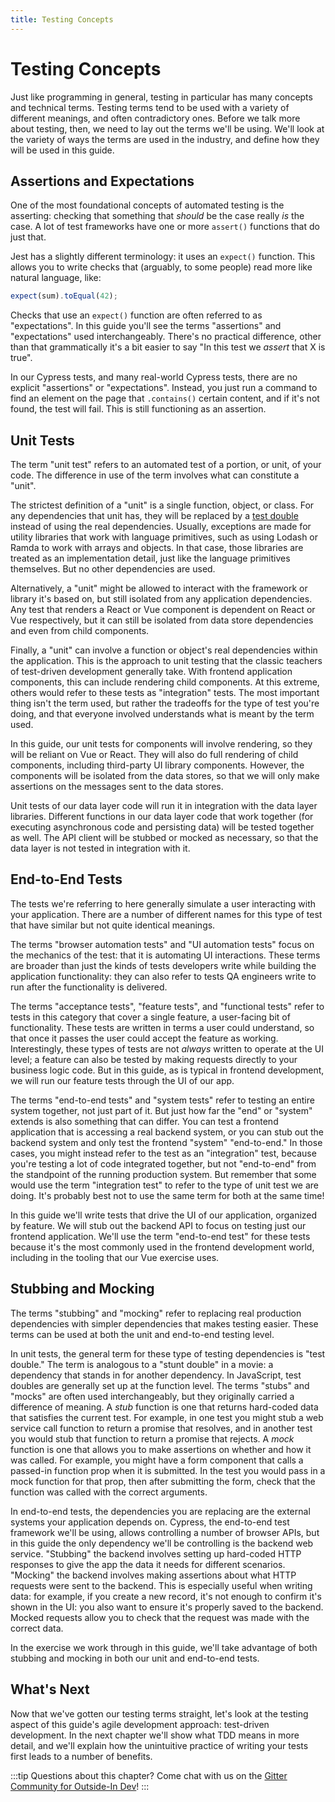 ```yaml
---
title: Testing Concepts
---
```


# Testing Concepts

Just like programming in general, testing in particular has many concepts and technical terms. Testing terms tend to be used with a variety of different meanings, and often contradictory ones. Before we talk more about testing, then, we need to lay out the terms we'll be using. We'll look at the variety of ways the terms are used in the industry, and define how they will be used in this guide.

## Assertions and Expectations
One of the most foundational concepts of automated testing is the asserting: checking that something that *should* be the case really *is* the case. A lot of test frameworks have one or more `assert()` functions that do just that.

Jest has a slightly different terminology: it uses an `expect()` function. This allows you to write checks that (arguably, to some people) read more like natural language, like:

```js
expect(sum).toEqual(42);
```

Checks that use an `expect()` function are often referred to as "expectations". In this guide you'll see the terms "assertions" and "expectations" used interchangeably. There's no practical difference, other than that grammatically it's a bit easier to say "In this test we *assert* that X is true".

In our Cypress tests, and many real-world Cypress tests, there are no explicit "assertions" or "expectations". Instead, you just run a command to find an element on the page that `.contains()` certain content, and if it's not found, the test will fail. This is still functioning as an assertion.

## Unit Tests
The term "unit test" refers to an automated test of a portion, or unit, of your code. The difference in use of the term involves what can constitute a "unit".

The strictest definition of a "unit" is a single function, object, or class. For any dependencies that unit has, they will be replaced by a [test double](#stubbing-and-mocking) instead of using the real dependencies. Usually, exceptions are made for utility libraries that work with language primitives, such as using Lodash or Ramda to work with arrays and objects. In that case, those libraries are treated as an implementation detail, just like the language primitives themselves. But no other dependencies are used.

Alternatively, a "unit" might be allowed to interact with the framework or library it's based on, but still isolated from any application dependencies. Any test that renders a React or Vue component is dependent on React or Vue respectively, but it can still be isolated from data store dependencies and even from child components.

Finally, a "unit" can involve a function or object's real dependencies within the application. This is the approach to unit testing that the classic teachers of test-driven development generally take. With frontend application components, this can include rendering child components. At this extreme, others would refer to these tests as "integration" tests. The most important thing isn't the term used, but rather the tradeoffs for the type of test you're doing, and that everyone involved understands what is meant by the term used.

In this guide, our unit tests for components will involve rendering, so they will be reliant on Vue or React. They will also do full rendering of child components, including third-party UI library components. However, the components will be isolated from the data stores, so that we will only make assertions on the messages sent to the data stores.

Unit tests of our data layer code will run it in integration with the data layer libraries. Different functions in our data layer code that work together (for executing asynchronous code and persisting data) will be tested together as well. The API client will be stubbed or mocked as necessary, so that the data layer is not tested in integration with it.

## End-to-End Tests
The tests we're referring to here generally simulate a user interacting with your application. There are a number of different names for this type of test that have similar but not quite identical meanings.

The terms "browser automation tests" and "UI automation tests" focus on the mechanics of the test: that it is automating UI interactions. These terms are broader than just the kinds of tests developers write while building the application functionality: they can also refer to tests QA engineers write to run after the functionality is delivered.

The terms "acceptance tests", "feature tests", and "functional tests" refer to tests in this category that cover a single feature, a user-facing bit of functionality. These tests are written in terms a user could understand, so that once it passes the user could accept the feature as working. Interestingly, these types of tests are not *always* written to operate at the UI level; a feature can also be tested by making requests directly to your business logic code. But in this guide, as is typical in frontend development, we will run our feature tests through the UI of our app.

The terms "end-to-end tests" and "system tests" refer to testing an entire system together, not just part of it. But just how far the "end" or "system" extends is also something that can differ. You can test a frontend application that is accessing a real backend system, or you can stub out the backend system and only test the frontend "system" "end-to-end." In those cases, you might instead refer to the test as an "integration" test, because you're testing a lot of code integrated together, but not "end-to-end" from the standpoint of the running production system. But remember that some would use the term "integration test" to refer to the type of unit test we are doing. It's probably best not to use the same term for both at the same time!

In this guide we'll write tests that drive the UI of our application, organized by feature. We will stub out the backend API to focus on testing just our frontend application. We'll use the term "end-to-end test" for these tests because it's the most commonly used in the frontend development world, including in the tooling that our Vue exercise uses.

## Stubbing and Mocking
The terms "stubbing" and "mocking" refer to replacing real production dependencies with simpler dependencies that makes testing easier. These terms can be used at both the unit and end-to-end testing level.

In unit tests, the general term for these type of testing dependencies is "test double." The term is analogous to a "stunt double" in a movie: a dependency that stands in for another dependency. In JavaScript, test doubles are generally set up at the function level. The terms "stubs" and "mocks" are often used interchangeably, but they originally carried a difference of meaning. A *stub* function is one that returns hard-coded data that satisfies the current test. For example, in one test you might stub a web service call function to return a promise that resolves, and in another test you would stub that function to return a promise that rejects. A *mock* function is one that allows you to make assertions on whether and how it was called. For example, you might have a form component that calls a passed-in function prop when it is submitted. In the test you would pass in a mock function for that prop, then after submitting the form, check that the function was called with the correct arguments.

In end-to-end tests, the dependencies you are replacing are the external systems your application depends on. Cypress, the end-to-end test framework we'll be using, allows controlling a number of browser APIs, but in this guide the only dependency we'll be controlling is the backend web service. "Stubbing" the backend involves setting up hard-coded HTTP responses to give the app the data it needs for different scenarios. "Mocking" the backend involves making assertions about what HTTP requests were sent to the backend. This is especially useful when writing data: for example, if you create a new record, it's not enough to confirm it's shown in the UI: you also want to ensure it's properly saved to the backend. Mocked requests allow you to check that the request was made with the correct data.

In the exercise we work through in this guide, we'll take advantage of both stubbing and mocking in both our unit and end-to-end tests.

## What's Next
Now that we've gotten our testing terms straight, let's look at the testing aspect of this guide's agile development approach: test-driven development. In the next chapter we'll show what TDD means in more detail, and we'll explain how the unintuitive practice of writing your tests first leads to a number of benefits.

:::tip
Questions about this chapter? Come chat with us on the [Gitter Community for Outside-In Dev](https://gitter.im/outsideindev/community)!
:::
